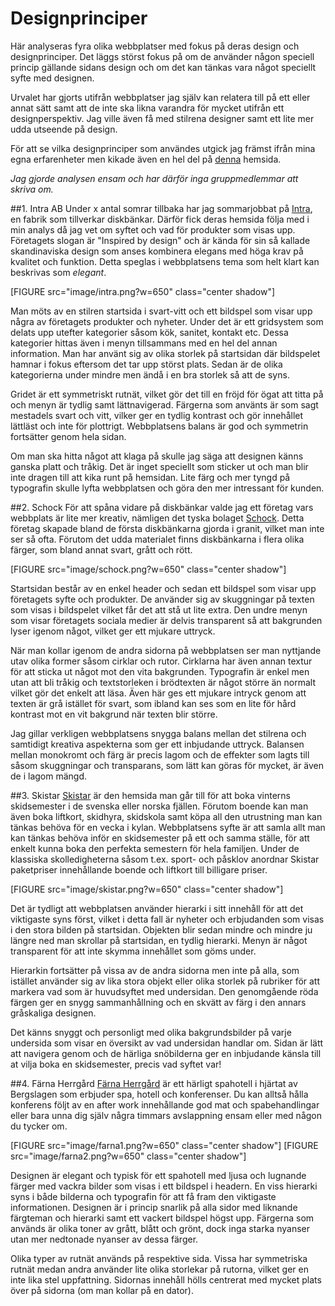 Designprinciper
================
Här analyseras fyra olika webbplatser med fokus på deras design och designprinciper. Det läggs störst
fokus på om de använder någon speciell princip gällande sidans design och om det kan tänkas vara något
speciellt syfte med designen.

Urvalet har gjorts utifrån webbplatser jag själv kan relatera till på ett eller annat sätt samt att
de inte ska likna varandra för mycket utifrån ett designperspektiv. Jag ville även få med stilrena designer
samt ett lite mer udda utseende på design.

För att se vilka designprinciper som användes utgick jag främst ifrån mina egna erfarenheter men kikade även en
hel del på [denna](https://designschool.canva.com/design-elements-principles/) hemsida.

*Jag gjorde analysen ensam och har därför inga gruppmedlemmar att skriva om.*

##1. Intra AB
Under x antal somrar tillbaka har jag sommarjobbat på [Intra](http://www.intra-teka.com/svenska), en fabrik
som tillverkar diskbänkar. Därför fick deras hemsida följa med i min analys då jag vet om syftet och vad för
produkter som visas upp. Företagets slogan är "Inspired by design" och är kända för sin så kallade skandinaviska
design som anses kombinera elegans med höga krav på kvalitet och funktion. Detta speglas i webbplatsens tema som
helt klart kan beskrivas som *elegant*.

[FIGURE src="image/intra.png?w=650" class="center shadow"]

Man möts av en stilren startsida i svart-vitt och ett bildspel som visar upp några av företagets produkter och nyheter.
Under det är ett gridsystem som delats upp utefter kategorier såsom kök, sanitet, kontakt etc. Dessa kategorier hittas
även i menyn tillsammans med en hel del annan information. Man har använt sig av olika storlek på startsidan där bildspelet
hamnar i fokus eftersom det tar upp störst plats. Sedan är de olika kategorierna under mindre men ändå i en bra storlek så
att de syns.

Gridet är ett symmetriskt rutnät, vilket gör det till en fröjd för ögat att titta på och menyn är tydlig samt lättnavigerad.
Färgerna som använts är som sagt mestadels svart och vitt, vilker ger en tydlig kontrast och gör innehållet lättläst och
inte för plottrigt. Webbplatsens balans är god och symmetrin fortsätter genom hela sidan.

Om man ska hitta något att klaga på skulle jag säga att
designen känns ganska platt och tråkig. Det är inget speciellt som sticker ut och man blir inte dragen till att kika runt
på hemsidan. Lite färg och mer tyngd på typografin skulle lyfta webbplatsen och göra den mer intressant för kunden.

##2. Schock
För att spåna vidare på diskbänkar valde jag ett företag vars webbplats är lite mer kreativ, nämligen det tyska bolaget [Schock](http://www.schock.de/en/).
Detta företag skapade bland de första diskbänkarna gjorda i granit, vilket man inte ser så ofta. Förutom det udda materialet
finns diskbänkarna i flera olika färger, som bland annat svart, grått och rött.

[FIGURE src="image/schock.png?w=650" class="center shadow"]

Startsidan består av en enkel header och sedan ett bildspel som visar upp företagets syfte och produkter. De använder sig av
skuggningar på texten som visas i bildspelet vilket får det att stå ut lite extra. Den undre menyn som visar företagets
sociala medier är delvis transparent så att bakgrunden lyser igenom något, vilket ger ett mjukare uttryck.

När man kollar igenom de andra sidorna på webbplatsen ser man nyttjande utav olika former såsom cirklar och rutor. Cirklarna
har även annan textur för att sticka ut något mot den vita bakgrunden. Typografin är enkel men utan att bli tråkig och textstorleken
i brödtexten är något större än normalt vilket gör det enkelt att läsa. Även här ges ett mjukare intryck genom att texten är grå
istället för svart, som ibland kan ses som en lite för hård kontrast mot en vit bakgrund när texten blir större.

Jag gillar verkligen webbplatsens snygga balans mellan det stilrena och samtidigt kreativa aspekterna som ger ett inbjudande
uttryck. Balansen mellan monokromt och färg är precis lagom och de effekter som lagts till såsom skuggningar och transparans, som
lätt kan göras för mycket, är även de i lagom mängd.

##3. Skistar
[Skistar](https://www.skistar.com/sv/) är den hemsida man går till för att boka vinterns skidsemester i de svenska eller norska
fjällen. Förutom boende kan man även boka liftkort, skidhyra, skidskola samt köpa all den utrustning man kan tänkas behöva för
en vecka i kylan. Webbplatsens syfte är att samla allt man kan tänkas behöva inför en skidsemester på ett och samma ställe,
för att enkelt kunna boka den perfekta semestern för hela familjen. Under de klassiska skolledigheterna såsom t.ex. sport- och
påsklov anordnar Skistar paketpriser innehållande boende och liftkort till billigare priser.

[FIGURE src="image/skistar.png?w=650" class="center shadow"]

Det är tydligt att webbplatsen använder hierarki i sitt innehåll för att det viktigaste syns först, vilket i detta fall är
nyheter och erbjudanden som visas i den stora bilden på startsidan. Objekten blir sedan mindre och mindre ju längre ned man
skrollar på startsidan, en tydlig hierarki. Menyn är något transparent för att inte skymma innehållet som göms under.

Hierarkin fortsätter på vissa av de andra sidorna men inte på alla, som istället använder sig av lika stora objekt eller
olika storlek på rubriker för att markera vad som är huvudsyftet med undersidan. Den genomgående röda färgen ger en snygg
sammanhållning och en skvätt av färg i den annars gråskaliga designen.

Det känns snyggt och personligt med olika bakgrundsbilder på varje undersida som visar en översikt av vad undersidan
handlar om. Sidan är lätt att navigera genom och de härliga snöbilderna ger en inbjudande känsla till at vilja boka
en skidsemester, precis vad syftet var!

##4. Färna Herrgård
[Färna Herrgård](http://www.farnaherrgard.se/) är ett härligt spahotell i hjärtat av Bergslagen som erbjuder spa, hotell och konferenser. Du kan alltså hålla konferens
följt av en after work innehållande god mat och spabehandlingar eller bara unna dig själv några timmars avslappning ensam
eller med någon du tycker om.

[FIGURE src="image/farna1.png?w=650" class="center shadow"]
[FIGURE src="image/farna2.png?w=650" class="center shadow"]

Designen är elegant och typisk för ett spahotell med ljusa och lugnande färger med vackra bilder som visas i ett bildspel i
headern. En viss hierarki syns i både bilderna och typografin för att få fram den viktigaste informationen. Designen är
i princip snarlik på alla sidor med liknande färgteman och hierarki samt ett vackert bildspel högst upp. Färgerna som används
är olika toner av grått, blått och grönt, dock inga starka nyanser utan mer nedtonade nyanser av dessa färger.

Olika typer av rutnät används på respektive sida. Vissa har symmetriska rutnät medan andra använder lite olika storlekar
på rutorna, vilket ger en inte lika stel uppfattning. Sidornas innehåll hölls centrerat med mycket plats över på sidorna
(om man kollar på en dator).
